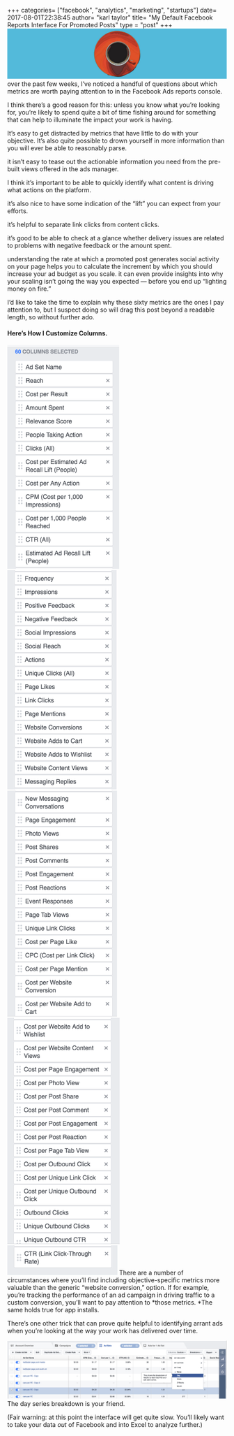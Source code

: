 +++
categories= ["facebook", "analytics", "marketing", "startups"]
date= 2017-08-01T22:38:45
author= "karl taylor"
title= "My Default Facebook Reports Interface For Promoted Posts"
type = "post"
+++
![](https://raw.githubusercontent.com/karljtaylor/kjt/blog/content/assets/12AFm1K631SzJpA3t8DluDcPA.png) over the past few weeks, I’ve noticed a handful of questions about which metrics are worth paying attention to in the Facebook Ads reports console.

 I think there’s a good reason for this: unless you know what you’re looking for, you’re likely to spend quite a bit of time fishing around for something that can help to illuminate the impact your work is having.

 It’s easy to get distracted by metrics that have little to do with your objective. It’s also quite possible to drown yourself in more information than you will ever be able to reasonably parse.

 it isn’t easy to tease out the actionable information you need from the pre-built views offered in the ads manager.

 I think it’s important to be able to quickly identify what content is driving what actions on the platform.

 it’s also nice to have some indication of the “lift” you can expect from your efforts.

 it’s helpful to separate link clicks from content clicks.

 it’s good to be able to check at a glance whether delivery issues are related to problems with negative feedback or the amount spent.

 understanding the rate at which a promoted post generates social activity on your page helps you to calculate the increment by which you should increase your ad budget as you scale. it can even provide insights into why your scaling isn’t going the way you expected — before you end up “lighting money on fire.”

 I’d like to take the time to explain why these sixty metrics are the ones I pay attention to, but I suspect doing so will drag this post beyond a readable length, so without further ado.

 #### Here’s How I Customize Columns.

 ![](https://raw.githubusercontent.com/karljtaylor/kjt/blog/content/assets/12AKubaNimh2qElpqCcxaPFYw.png) ![](https://raw.githubusercontent.com/karljtaylor/kjt/blog/content/assets/12AKRr0p3RhpHSsn-hJFjYVdQ.png) ![](https://raw.githubusercontent.com/karljtaylor/kjt/blog/content/assets/12AhM8lBegRHtETIyRFyEhXFA.png) ![](https://raw.githubusercontent.com/karljtaylor/kjt/blog/content/assets/12ATn9lkRabtwOg504POVweDQ.png) ![](https://raw.githubusercontent.com/karljtaylor/kjt/blog/content/assets/12AwIKF2swP-HQQ-_fXYyPT4g.png) There are a number of circumstances where you’ll find including objective-specific metrics more valuable than the generic “website conversion,” option. If for example, you’re tracking the performance of an ad campaign in driving traffic to a custom conversion, you’ll want to pay attention to *those metrics. *The same holds true for app installs.

 There’s one other trick that can prove quite helpful to identifying arrant ads when you’re looking at the way your work has delivered over time.

 ![](https://raw.githubusercontent.com/karljtaylor/kjt/blog/content/assets/12AZeFNKyUA9dNoPJxfnqTlnA.png) The day series breakdown is your friend.

 (Fair warning: at this point the interface will get quite slow. You’ll likely want to take your data *out* of Facebook and into Excel to analyze further.)
